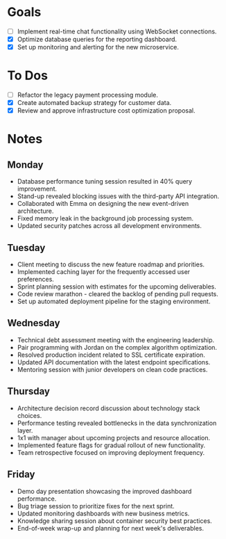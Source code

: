 # Goals
- [ ] Implement real-time chat functionality using WebSocket connections.
- [x] Optimize database queries for the reporting dashboard.
- [x] Set up monitoring and alerting for the new microservice.
# To Dos
- [ ] Refactor the legacy payment processing module.
- [x] Create automated backup strategy for customer data.
- [x] Review and approve infrastructure cost optimization proposal.
# Notes
## Monday
- Database performance tuning session resulted in 40% query improvement.
- Stand-up revealed blocking issues with the third-party API integration.
- Collaborated with Emma on designing the new event-driven architecture.
- Fixed memory leak in the background job processing system.
- Updated security patches across all development environments.
## Tuesday
- Client meeting to discuss the new feature roadmap and priorities.
- Implemented caching layer for the frequently accessed user preferences.
- Sprint planning session with estimates for the upcoming deliverables.
- Code review marathon - cleared the backlog of pending pull requests.
- Set up automated deployment pipeline for the staging environment.
## Wednesday
- Technical debt assessment meeting with the engineering leadership.
- Pair programming with Jordan on the complex algorithm optimization.
- Resolved production incident related to SSL certificate expiration.
- Updated API documentation with the latest endpoint specifications.
- Mentoring session with junior developers on clean code practices.
## Thursday
- Architecture decision record discussion about technology stack choices.
- Performance testing revealed bottlenecks in the data synchronization layer.
- 1x1 with manager about upcoming projects and resource allocation.
- Implemented feature flags for gradual rollout of new functionality.
- Team retrospective focused on improving deployment frequency.
## Friday
- Demo day presentation showcasing the improved dashboard performance.
- Bug triage session to prioritize fixes for the next sprint.
- Updated monitoring dashboards with new business metrics.
- Knowledge sharing session about container security best practices.
- End-of-week wrap-up and planning for next week's deliverables.